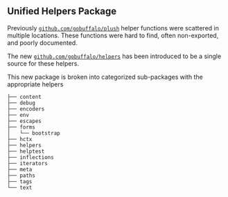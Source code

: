 ## Unified Helpers Package

Previously [`github.com/gobuffalo/plush`](https://godoc.org/github.com/gobuffalo/plush) helper functions were scattered in multiple locations. These functions were hard to find, often non-exported, and poorly documented.

The new [`github.com/gobuffalo/helpers`](https://godoc.org/github.com/gobuffalo/helpers) has been introduced to be a single source for these helpers.

This new package is broken into categorized sub-packages with the appropriate helpers

```text
├── content
├── debug
├── encoders
├── env
├── escapes
├── forms
│   └── bootstrap
├── hctx
├── helpers
├── helptest
├── inflections
├── iterators
├── meta
├── paths
├── tags
└── text
```
